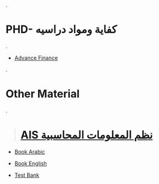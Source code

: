 .

# PHD- كفاية ومواد دراسيه 

.

- [Advance Finance]()


.


# Other Material 

.
  
  > # [AIS نظم المعلومات المحاسبية](https://github.com/nancyalaswad90/PHD-Study-Material/blob/main/AIS%20%D9%86%D8%B8%D9%85%20%D8%A7%D9%84%D9%85%D8%B9%D9%84%D9%88%D9%85%D8%A7%D8%AA%20%D8%A7%D9%84%D9%85%D8%AD%D8%A7%D8%B3%D8%A8%D9%8A%D8%A9.md)
  
  
  - [Book Arabic]()
  
  
  - [Book English]()
  
  
  - [Test Bank ](https://github.com/nancyalaswad90/AIS/tree/main)

